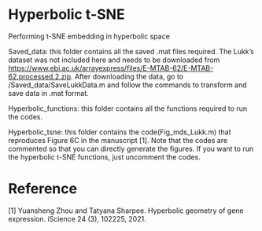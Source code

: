 # Hyperbolic t-SNE
Performing t-SNE embedding in hyperbolic space 



Saved_data: this folder contains all the saved .mat files required. The Lukk’s dataset was not included here and needs to be downloaded from https://www.ebi.ac.uk/arrayexpress/files/E-MTAB-62/E-MTAB-62.processed.2.zip. After downloading the data, go to /Saved_data/SaveLukkData.m and follow the commands to transform and save data in .mat format.


Hyperbolic_functions: this folder contains all the functions required to run the codes.


Hyperbolic_tsne:  this folder contains the code(Fig_mds_Lukk.m) that reproduces Figure 6C in the manuscript [1]. Note that the codes are commented so that you can directly generate the figures. If you want to run the hyperbolic t-SNE functions, just uncomment the codes.

# Reference
[1]  Yuansheng Zhou and Tatyana Sharpee. Hyperbolic geometry of gene expression. iScience 24 (3), 102225, 2021.





